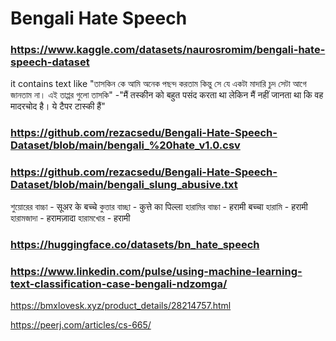 # Bengali Hate Speech

### https://www.kaggle.com/datasets/naurosromim/bengali-hate-speech-dataset
it contains text like "তাসকিন কে আমি অনেক পছন্দ করতাম কিন্তু সে যে একটা মাদারি চুদ সেটা আগে জানতাম না। এই তাপ্পর গুলো তাসকি" -"मैं तस्कीन को बहुत पसंद करता था लेकिन मैं नहीं जानता था कि वह मादरचोद है। ये टैपर टास्की हैं"

### https://github.com/rezacsedu/Bengali-Hate-Speech-Dataset/blob/main/bengali_%20hate_v1.0.csv

### https://github.com/rezacsedu/Bengali-Hate-Speech-Dataset/blob/main/bengali_slung_abusive.txt

শুয়োরের বাচ্চা - सूअर के बच्चे
 কুত্তার বাচ্ছা - कुत्ते का पिल्ला 
 হারামির বাচ্চা - हरामी बच्चा
হারামি         - हरामी
 হারামজাদা     - हरामज़ादा 
 হারামখোর      - हरामी


### https://huggingface.co/datasets/bn_hate_speech


### https://www.linkedin.com/pulse/using-machine-learning-text-classification-case-bengali-ndzomga/

https://bmxlovesk.xyz/product_details/28214757.html

https://peerj.com/articles/cs-665/

                                                                                                                                                